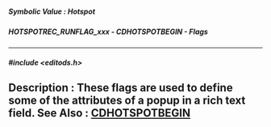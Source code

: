 ##### Symbolic Value : Hotspot
##### HOTSPOTREC_RUNFLAG_xxx - CDHOTSPOTBEGIN - Flags
---
##### #include <editods.h>
**Description :**
These flags are used to define some of the attributes of a popup in a rich text 
field.
**See Also :**
[CDHOTSPOTBEGIN](D:/md_files/CDHOTSPOTBEGIN.md)
---
